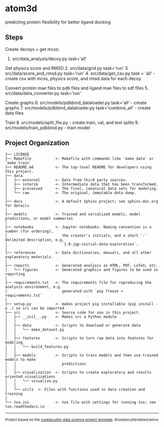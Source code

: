 atom3d
==============================

predicting protein flexibility for better ligand docking

Steps
------------
Create decoys + get mcss:
1. src/data_analysis/decoy.py task='all'

Get physics score and RMSD
2. src/data/grid.py task='run' 
3. src/data/score_and_rmsd.py task='run'
4. src/data/get_csv.py task = 'all' - create csv with mcss, physics score, and rmsd data for each decoy

Convert protein mae files to pdb files and ligand mae files to sdf files 
5. src/data/data_converter.py task='run'

Create graphs
6. src/models/pdbbind_dataloader.py task='all' - create graphs
7. src/models/pdbbind_dataloader.py task='combine_all' - create data files

Train
8. src/models/split_file.py - create train, val, and test splits
9. src/models/train_pdbbind.py - train model

Project Organization
------------

    ├── LICENSE
    ├── Makefile           <- Makefile with commands like `make data` or `make train`
    ├── README.md          <- The top-level README for developers using this project.
    ├── data
    │   ├── external       <- Data from third party sources.
    │   ├── interim        <- Intermediate data that has been transformed.
    │   ├── processed      <- The final, canonical data sets for modeling.
    │   └── raw            <- The original, immutable data dump.
    │
    ├── docs               <- A default Sphinx project; see sphinx-doc.org for details
    │
    ├── models             <- Trained and serialized models, model predictions, or model summaries
    │
    ├── notebooks          <- Jupyter notebooks. Naming convention is a number (for ordering),
    │                         the creator's initials, and a short `-` delimited description, e.g.
    │                         `1.0-jqp-initial-data-exploration`.
    │
    ├── references         <- Data dictionaries, manuals, and all other explanatory materials.
    │
    ├── reports            <- Generated analysis as HTML, PDF, LaTeX, etc.
    │   └── figures        <- Generated graphics and figures to be used in reporting
    │
    ├── requirements.txt   <- The requirements file for reproducing the analysis environment, e.g.
    │                         generated with `pip freeze > requirements.txt`
    │
    ├── setup.py           <- makes project pip installable (pip install -e .) so src can be imported
    ├── src                <- Source code for use in this project.
    │   ├── __init__.py    <- Makes src a Python module
    │   │
    │   ├── data           <- Scripts to download or generate data
    │   │   └── make_dataset.py
    │   │
    │   ├── features       <- Scripts to turn raw data into features for modeling
    │   │   └── build_features.py
    │   │
    │   ├── models         <- Scripts to train models and then use trained models to make
    │   │                     predictions
    │   │
    │   ├── visualization  <- Scripts to create exploratory and results oriented visualizations
    │   |   └── visualize.py
    │   │  
    │   └── utils  <- Files with functions used in data creation and training
    │
    └── tox.ini            <- tox file with settings for running tox; see tox.readthedocs.io


--------

<p><small>Project based on the <a target="_blank" href="https://drivendata.github.io/cookiecutter-data-science/">cookiecutter data science project template</a>. #cookiecutterdatascience</small></p>

